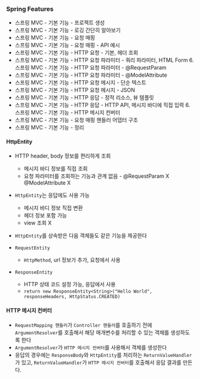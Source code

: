 ### Spring Features

- 스프링 MVC - 기본 기능 - 프로젝트 생성
- 스프링 MVC - 기본 기능 - 로깅 간단히 알아보기
- 스프링 MVC - 기본 기능 - 요청 매핑
- 스프링 MVC - 기본 기능 - 요청 매핑 - API 예시
- 스프링 MVC - 기본 기능 - HTTP 요청 - 기본, 헤더 조회
- 스프링 MVC - 기본 기능 - HTTP 요청 파라미터 - 쿼리 파라미터, HTML Form 6. 스프링 MVC - 기본 기능 - HTTP 요청 파라미터 - @RequestParam
- 스프링 MVC - 기본 기능 - HTTP 요청 파라미터 - @ModelAttribute
- 스프링 MVC - 기본 기능 - HTTP 요청 메시지 - 단순 텍스트
- 스프링 MVC - 기본 기능 - HTTP 요청 메시지 - JSON
- 스프링 MVC - 기본 기능 - HTTP 응답 - 정적 리소스, 뷰 템플릿
- 스프링 MVC - 기본 기능 - HTTP 응답 - HTTP API, 메시지 바디에 직접 입력 6. 스프링 MVC - 기본 기능 - HTTP 메시지 컨버터
- 스프링 MVC - 기본 기능 - 요청 매핑 헨들러 어뎁터 구조
- 스프링 MVC - 기본 기능 - 정리

#### HttpEntity

- HTTP header, body 정보를 편리하게 조회
    - 메시지 바디 정보를 직접 조회
    - 요청 파라미터를 조회하는 기능과 관계 없음 - @RequestParam X @ModelAttribute X

- `HttpEntity`는 응답에도 사용 가능
    - 메시지 바디 정보 직접 변환
    - 헤더 정보 포함 가능
    - view 조회 X

- `HttpEntity`를 상속받은 다음 객체들도 같은 기능을 제공한다
- `RequestEntity`
    - `HttpMethod`, url 정보가 추가, 요청에서 사용
- `ResponseEntity`
    - HTTP 상태 코드 설정 가능, 응답에서 사용
    - `return new ResponseEntity<String>("Hello World", responseHeaders, HttpStatus.CREATED)`

#### HTTP 메시지 컨버터

- `RequestMapping 핸들러`가 `Controller 핸들러`를 호출하기 전에 `ArgumentResolver`를 호출해서 해당 매개변수를 처리할 수 있는 객체를 생성하도록 한다
- `ArgumentResolver`가 `HTTP 메시지 컨버터`를 사용해서 객체를 생성한다
- 응답의 경우에는 `ResponseBody`와 `HttpEntity`를 처리하는 `ReturnValueHandler`가 있고, `ReturnValueHandler`가 `HTTP 메시지 컨버터`를 호출해서 응답
  결과를 만든다.